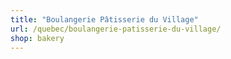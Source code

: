 ```yaml
---
title: "Boulangerie Pâtisserie du Village"
url: /quebec/boulangerie-patisserie-du-village/
shop: bakery
---
```

